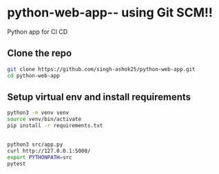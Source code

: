 # python-web-app-- using Git SCM!!

Python app for CI CD





## Clone the repo 
```sh
git clone https://github.com/singh-ashok25/python-web-app.git
cd python-web-app
```





## Setup virtual env and install requirements
```sh    
python3 -m venv venv
source venv/bin/activate
pip install -r requirements.txt

```






## 
```sh
python3 src/app.py 
curl http://127.0.0.1:5000/ 
export PYTHONPATH=src
pytest
```


